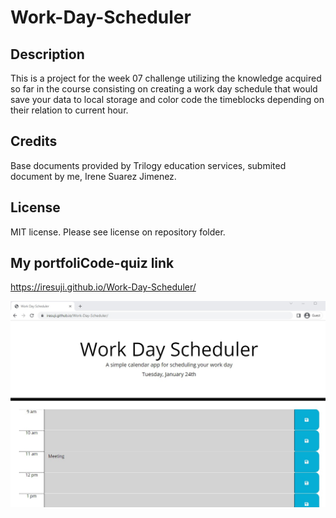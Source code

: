# Work-Day-Scheduler

## Description 
This is a project for the week 07 challenge utilizing the knowledge acquired so far in the course consisting on creating a work day schedule that would save your data to local storage and color code the timeblocks depending on their relation to current hour.


## Credits
Base documents provided by Trilogy education services, submited document by me, Irene Suarez Jimenez.

## License
MIT license. Please see license on repository folder.

## My portfoliCode-quiz link
https://iresuji.github.io/Work-Day-Scheduler/

![screenshot](./assets/img/Screenshot%202023-01-24%20231027.jpg)